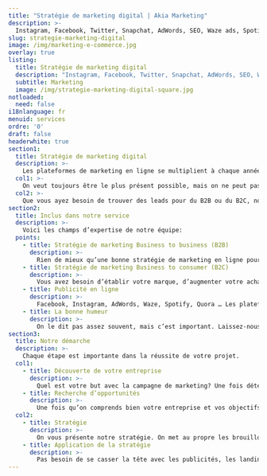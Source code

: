```yaml
---
title: "Stratégie de marketing digital | Akia Marketing"
description: >-
  Instagram, Facebook, Twitter, Snapchat, AdWords, SEO, Waze ads, Spotify Ads, Influencer marketing, les choix sont nombreux, mais lesquels prioriser? On est là pour vous aider à vous y retrouver. 
slug: strategie-marketing-digital
image: /img/marketing-e-commerce.jpg
overlay: true
listing:
  title: Stratégie de marketing digital
  description: "Instagram, Facebook, Twitter, Snapchat, AdWords, SEO, Waze ads, Spotify Ads, Influencer marketing, les choix sont nombreux, mais lesquels prioriser? On est là pour vous aider à vous y retrouver."
  subtitle: Marketing
  image: /img/strategie-marketing-digital-square.jpg
notloaded:
  need: false
i18nlanguage: fr
menuid: services
ordre: '0'
draft: false
headerwhite: true
section1:
  title: Stratégie de marketing digital
  description: >-
    Les plateformes de marketing en ligne se multiplient à chaque année et c’est difficile de suivre la cadence. Publicité Facebook, Story instagram, marketing d’influenceurs, publicité AdWords, publicité sur Spotify; il y en a pour les fous et les fins!  Akia est là pour vous aider à choisir les plateformes de marketing en ligne qui seront plus avantageuses pour votre entreprise. 
  col1: >-
    On veut toujours être le plus présent possible, mais on ne peut pas être partout en même temps. Parfois on est mieux de limiter les oeufs dans notre panier pour éviter que ça se termine en omelette! Concentrer ses efforts sur moins de moyens marketing, mais avec des efforts plus intelligents! Voilà ce que nous proposons.  
  col2: >-
    Que vous ayez besoin de trouver des leads pour du B2B ou du B2C, nous vous aiderons à choisir le moyen le plus efficace. Selon vos besoins, nous pouvons agir seulement en tant que conseillers ou bien s’impliquer dans l’application de la stratégie numérique. Notre philosophie; Vaut mieux faire une campagne bien faite que 20 faites à moitié. Que la campagne soit un succès ou non, c’est important de pouvoir analyser les statistiques et de voir les points forts et faibles de cette dernière. 
section2:
  title: Inclus dans notre service 
  description: >-
    Voici les champs d’expertise de notre équipe:
  points:
    - title: Stratégie de marketing Business to business (B2B)
      description: >-
        Rien de mieux qu’une bonne stratégie de marketing en ligne pour élargir la portée de votre offre aux entreprises. Email marketing, outreach, Linkedin prospecting, influencer marketing…Laissez-nous élargir vos horizons. 
    - title: Stratégie de marketing Business to consumer (B2C)
      description: >-
        Vous avez besoin d’établir votre marque, d’augmenter votre achalandage en magasin, ou de vendre certains produits clés? Nous trouverons la stratégie qui adaptée à vos objectifs. 
    - title: Publicité en ligne
      description: >-
        Facebook, Instagram, AdWords, Waze, Spotify, Quora … Les plateformes sont nombreuses! Le plus difficiles est de trouver laquelle va donner les meilleurs résultats et de communiquer un message qui résonne avec votre clientèle! 
    - title: La bonne humeur
      description: >-
        On le dit pas assez souvent, mais c’est important. Laissez-nous mettre du soleil dans votre journée (même s’il pleut).
section3:
  title: Notre démarche
  description: >-
    Chaque étape est importante dans la réussite de votre projet.
  col1:
    - title: Découverte de votre entreprise
      description: >-
        Quel est votre but avec la campagne de marketing? Une fois déterminé, il faut en savoir plus sur votre entreprise. Un premier appel avec vous nous permet de mieux comprendre les racines de votre entreprise. Rien de mieux pour la faire fleurir!
    - title: Recherche d’opportunités
      description: >-
        Une fois qu’on comprends bien votre entreprise et vos objectifs, c’est le temps de trouver le chemin le plus efficace pour les atteindre. On sort le tableau blanc et on se creuse les méninges pour trouver la meilleure approche pour atteindre vos objectifs.
  col2:
    - title: Stratégie
      description: >-
        On vous présente notre stratégie. On met au propre les brouillons du tableau blanc! C’est à ce moment que ça commence à être excitant!  
    - title: Application de la stratégie
      description: >-
        Pas besoin de se casser la tête avec les publicités, les landings pages ou bien l’écriture de contenu, notre équipe s’en charge. À noter que si vous avez une équipe qualifiée, vous pouvez les laisser appliquer la stratégie directement! 
---
```

